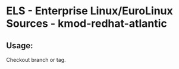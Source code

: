 # ELS - Enterprise Linux/EuroLinux Sources - kmod-redhat-atlantic
 
## Usage:
  Checkout branch or tag.
